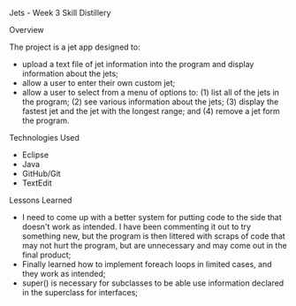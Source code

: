 Jets - Week 3 Skill Distillery

Overview

The project is a jet app designed to:

- upload a text file of jet information into the program and display information about the jets;
- allow a user to enter their own custom jet;
- allow a user to select from a menu of options to: (1) list all of the jets in the program; (2) see various information about the jets; (3) display the fastest jet and the jet with the longest range; and (4) remove a jet form the program.

Technologies Used

- Eclipse
- Java
- GitHub/Git
- TextEdit

Lessons Learned

- I need to come up with a better system for putting code to the side that doesn't work as intended. I have been commenting it out to try something new, but the program is then littered with scraps of code that may not hurt the program, but are unnecessary and may come out in the final product;
- Finally learned how to implement foreach loops in limited cases, and they work as intended;
- super() is necessary for subclasses to be able use information declared in the superclass for interfaces; 
